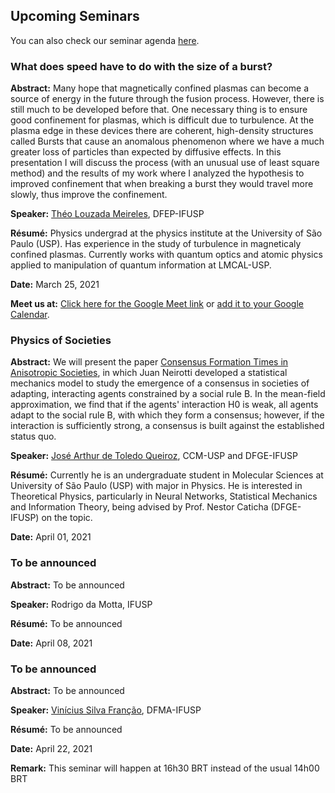## Upcoming Seminars

You can also check our seminar agenda [here](https://calendar.google.com/calendar/u/2?cid=dWpiM2psYmQ3YXJkYWVobXMzbG84aXZpbzRAZ3JvdXAuY2FsZW5kYXIuZ29vZ2xlLmNvbQ).

### What does speed have to do with the size of a burst?

**Abstract:**  Many hope that magnetically confined plasmas can become a source of energy in the future through the fusion process. However, there is still much to be developed before that. One necessary thing is to ensure good confinement for plasmas, which is difficult due to turbulence. At the plasma edge in these devices there are coherent, high-density structures called Bursts that cause an anomalous phenomenon where we have a much greater loss of particles than expected by diffusive effects. In this presentation I will discuss the process (with an unusual use of least square method) and the results of my work where I analyzed the hypothesis to improved confinement that when breaking a burst they would travel more slowly, thus improve the confinement.

**Speaker:** [Théo Louzada Meireles](http://lattes.cnpq.br/2508816340684081), DFEP-IFUSP

**Résumé:** Physics undergrad at the physics institute at the University of São Paulo (USP). Has experience in the study of turbulence in magneticaly confined plasmas. Currently works with quantum optics and atomic physics applied to manipulation of quantum information at LMCAL-USP.

**Date:** March 25, 2021

**Meet us at:** [Click here for the Google Meet link](https://meet.google.com/osy-uwau-pqw) or [add it to your Google Calendar](https://calendar.google.com/event?action=TEMPLATE&tmeid=MXQ4NWhrcm5wNWR2ZDYwNTJoczlxbmxuMWkgdWpiM2psYmQ3YXJkYWVobXMzbG84aXZpbzRAZw&tmsrc=ujb3jlbd7ardaehms3lo8ivio4%40group.calendar.google.com).

### Physics of Societies

**Abstract:** We will present the paper [Consensus Formation Times in Anisotropic Societies](https://doi.org/10.1103/PhysRevE.95.062305), in which Juan Neirotti developed a statistical mechanics model to study the emergence of a consensus in societies of adapting, interacting agents constrained by a social rule B. In the mean-field approximation, we find that if the agents' interaction H0 is weak, all agents adapt to the social rule B, with which they form a consensus; however, if
the interaction is sufficiently strong, a consensus is built against the established status quo.

**Speaker:** [José Arthur de Toledo Queiroz](http://lattes.cnpq.br/5246038593368301), CCM-USP and DFGE-IFUSP

**Résumé:** Currently he is an undergraduate student in Molecular Sciences at University of São Paulo (USP) with major in Physics. He is interested in Theoretical Physics, particularly in Neural Networks, Statistical Mechanics and Information Theory, being advised by Prof. Nestor Caticha (DFGE-IFUSP) on the topic.

**Date:** April 01, 2021


### To be announced

**Abstract:** To be announced

**Speaker:** Rodrigo da Motta, IFUSP

**Résumé:** To be announced

**Date:** April 08, 2021



### To be announced

**Abstract:** To be announced

**Speaker:** [Vinícius Silva Franção](http://lattes.cnpq.br/2740065021564950), DFMA-IFUSP

**Résumé:** To be announced

**Date:** April 22, 2021

**Remark:** This seminar will happen at 16h30 BRT instead of the usual 14h00 BRT

